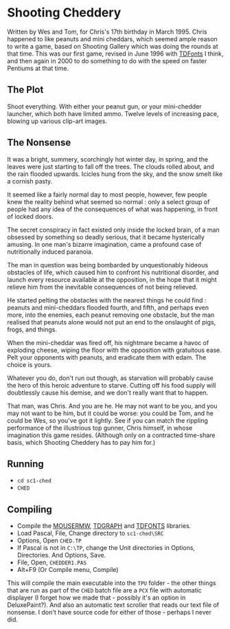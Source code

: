 # Shooting Cheddery

Written by Wes and Tom, for Chris's 17th birthday in March 1995. Chris
happened to like peanuts and mini cheddars, which seemed ample reason to
write a game, based on Shooting Gallery which was doing the rounds at
that time. This was our first game, revised in June 1996 with [TDFonts](../LIBS/TDFONTS) I think, and then again
in 2000 to do something to do with the speed on faster Pentiums at that time.

## The Plot

Shoot everything. With either your peanut gun, or your mini-chedder
launcher, which both have limited ammo. Twelve levels of increasing pace, blowing
up various clip-art images.

## The Nonsense

It was a bright, summery, scorchingly hot winter day, in spring, and the
leaves were just starting to fall off the trees. The clouds rolled about, and
the rain flooded upwards. Icicles hung from the sky, and the snow smelt
like a cornish pasty.

It seemed like a fairly normal day to most people, however, few people knew
the reality behind what seemed so normal : only a select group of people had
any idea of the consequences of what was happening, in front of locked doors.

The secret conspiracy in fact existed only inside the locked brain, of a
man obsessed by something so deadly serious, that it became hysterically
amusing. In one man's bizarre imagination, came a profound case of
nutritionally induced paranoia. 

The man in question was being bombarded by unquestionably hideous obstacles
of life, which caused him to confront his nutritional disorder, and launch
every resource available at the opposition, in the hope that it might relieve
him from the inevitable consequences of not being relieved.

He started pelting the obstacles with the nearest things he could find : 
peanuts and mini-cheddars flooded fourth, and fifth, and perhaps even more,
into the enemies, each peanut removing one obstacle, but the man realised that
peanuts alone would not put an end to the onslaught of pigs, frogs, and things.

When the mini-cheddar was fired off, his nightmare became a havoc of exploding
cheese, wiping the floor with the opposition with gratuitous ease. Pelt your
opponents with peanuts, and eradicate them with edam. The choice is yours. 

Whatever you do, don't run out though, as starvation will probably cause the
hero of this heroic adventure to starve. Cutting off his food supply will
doubtlessly cause his demise, and we don't really want that to happen.

That man, was Chris. And you are he. He may not want to be you, and you may
not want to be him, but it could be worse: you could be Tom, and he could be 
Wes, so you've got it lightly. See if you can match the rippling performance of
the illustrious top gunner, Chris himself, in whose imagination this game
resides. (Although only on a contracted time-share basis, which Shooting
Cheddery has to pay him for.)

## Running

* `cd sc1-ched`
* `CHED`

## Compiling

* Compile the [MOUSERMW](../LIBS/MOUSERMW), [TDGRAPH](../LIBS/TDGRAPH) and [TDFONTS](../LIBS/TDFONTS) libraries.
* Load Pascal, File, Change directory to `sc1-ched\SRC`
* Options, Open `CHED.TP`
* If Pascal is not in `C:\TP`, change the Unit directories in Options, Directories. And Options, Save.
* File, Open, `CHEDDER1.PAS`
* Alt+F9 (Or Compile menu, Compile)

This will compile the main executable into the `TPU` folder - the other things 
that are run as part of the `CHED` batch file are a `PCX` file with automatic 
displayer (I forget how we made that - possibly it's an option in 
DeluxePaint?). And also an automatic text scroller that reads our text 
file of nonsense. I don't have source code for either of those - perhaps I
never did.

